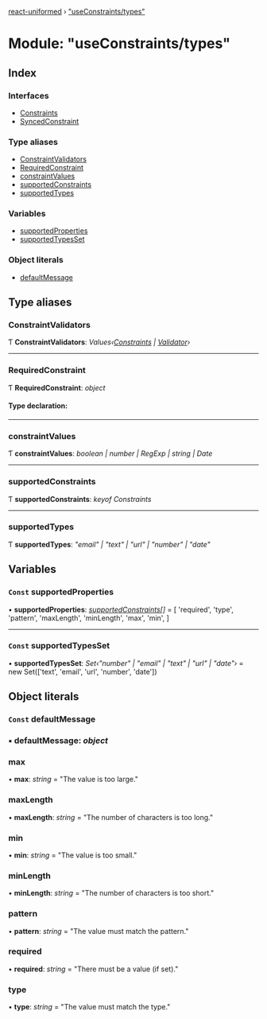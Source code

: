 [react-uniformed](../README.md) › ["useConstraints/types"](_useconstraints_types_.md)

# Module: "useConstraints/types"

## Index

### Interfaces

* [Constraints](../interfaces/_useconstraints_types_.constraints.md)
* [SyncedConstraint](../interfaces/_useconstraints_types_.syncedconstraint.md)

### Type aliases

* [ConstraintValidators](_useconstraints_types_.md#constraintvalidators)
* [RequiredConstraint](_useconstraints_types_.md#requiredconstraint)
* [constraintValues](_useconstraints_types_.md#constraintvalues)
* [supportedConstraints](_useconstraints_types_.md#supportedconstraints)
* [supportedTypes](_useconstraints_types_.md#supportedtypes)

### Variables

* [supportedProperties](_useconstraints_types_.md#const-supportedproperties)
* [supportedTypesSet](_useconstraints_types_.md#const-supportedtypesset)

### Object literals

* [defaultMessage](_useconstraints_types_.md#const-defaultmessage)

## Type aliases

###  ConstraintValidators

Ƭ **ConstraintValidators**: *Values‹[Constraints](../interfaces/_useconstraints_types_.constraints.md) | [Validator](../interfaces/_usevalidation_.validator.md)›*

___

###  RequiredConstraint

Ƭ **RequiredConstraint**: *object*

#### Type declaration:

___

###  constraintValues

Ƭ **constraintValues**: *boolean | number | RegExp | string | Date*

___

###  supportedConstraints

Ƭ **supportedConstraints**: *keyof Constraints*

___

###  supportedTypes

Ƭ **supportedTypes**: *"email" | "text" | "url" | "number" | "date"*

## Variables

### `Const` supportedProperties

• **supportedProperties**: *[supportedConstraints](_useconstraints_types_.md#supportedconstraints)[]* = [
  'required',
  'type',
  'pattern',
  'maxLength',
  'minLength',
  'max',
  'min',
]

___

### `Const` supportedTypesSet

• **supportedTypesSet**: *Set‹"number" | "email" | "text" | "url" | "date"›* = new Set<supportedTypes>(['text', 'email', 'url', 'number', 'date'])

## Object literals

### `Const` defaultMessage

### ▪ **defaultMessage**: *object*

###  max

• **max**: *string* = "The value is too large."

###  maxLength

• **maxLength**: *string* = "The number of characters is too long."

###  min

• **min**: *string* = "The value is too small."

###  minLength

• **minLength**: *string* = "The number of characters is too short."

###  pattern

• **pattern**: *string* = "The value must match the pattern."

###  required

• **required**: *string* = "There must be a value (if set)."

###  type

• **type**: *string* = "The value must match the type."
